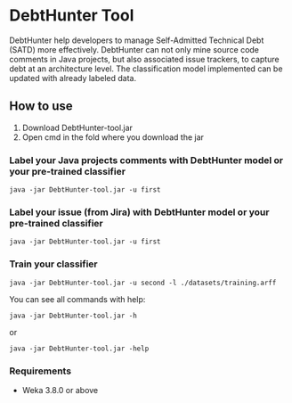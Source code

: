 # DebtHunter Tool

DebtHunter help developers to manage Self-Admitted Technical Debt (SATD) more effectively. DebtHunter can not only mine source code comments in Java projects, but also associated issue trackers, to capture debt at an architecture level. The classification model implemented can be updated with already labeled data.

## How to use
1. Download DebtHunter-tool.jar
2. Open cmd in the fold where you download the jar

### Label your Java projects comments with DebtHunter model or your pre-trained classifier

```
java -jar DebtHunter-tool.jar -u first 
```

### Label your issue (from Jira) with DebtHunter model or your pre-trained classifier

```
java -jar DebtHunter-tool.jar -u first
```

### Train your classifier

```
java -jar DebtHunter-tool.jar -u second -l ./datasets/training.arff
```

You can see all commands with help:

```
java -jar DebtHunter-tool.jar -h
```
or
```
java -jar DebtHunter-tool.jar -help
```

### Requirements
- Weka 3.8.0 or above
